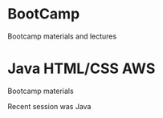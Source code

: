 # BootCamp

Bootcamp materials and lectures

Java 
HTML/CSS
AWS
=======
Bootcamp materials

Recent session was Java

